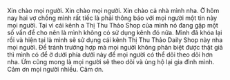 Xin chào mọi người. Xin chào mọi người. Xin chào cả nhà mình nha. Ờ hôm nay hai vợ chồng mình rất tiếc là phải thông báo với mọi người một tin này mọi người. Tại vì cái kênh a Thị Thu Thảo Shop của mình nó đang gặp một số vấn đề cho nên là mình không có sử dụng kênh đó nữa. Mình đã khóa lại rồi và hiện tại là mình sẽ sử dụng cái kênh Thị Thu Thảo Daily Shop này nha mọi người. Để tránh trường hợp mà mọi người không phân biệt được thật giả thì mình có để ở dưới phía dưới này để mọi người có thể dõi theo dõi hơn nha. Ừm cũng mong là mọi người sẽ theo dõi và ủng hộ lại gia đình mình. Cảm ơn mọi người nhiều. Cảm ơn.